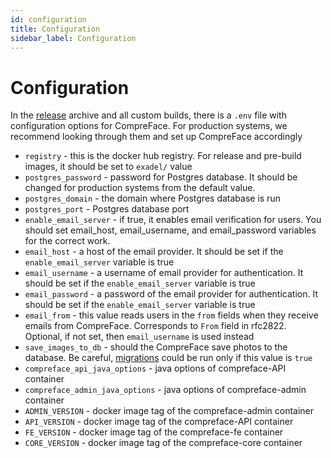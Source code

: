 ```yaml
---
id: configuration
title: Configuration
sidebar_label: Configuration
---
```


# Configuration

In the [release](https://github.com/exadel-inc/CompreFace/releases)
archive and all custom builds, there is a `.env` file with configuration
options for CompreFace. For production systems, we recommend looking
through them and set up CompreFace accordingly

-   `registry` - this is the docker hub registry. For release and
    pre-build images, it should be set to `exadel/` value
-   `postgres_password` - password for Postgres database. It should be
    changed for production systems from the default value.
-   `postgres_domain` - the domain where Postgres database is run
-   `postgres_port` - Postgres database port
-   `enable_email_server` - if true, it enables email verification for
    users. You should set email_host, email_username, and email_password
    variables for the correct work.
-   `email_host` - a host of the email provider. It should be set if the
    `enable_email_server` variable is true
-   `email_username` - a username of email provider for authentication.
    It should be set if the `enable_email_server` variable is true
-   `email_password` - a password of the email provider for
    authentication. It should be set if the `enable_email_server`
    variable is true
-   `email_from` - this value reads users in the `from` fields when
    they receive emails from CompreFace. Corresponds to `From` field in
    rfc2822. Optional, if not set, then `email_username` is used instead
-   `save_images_to_db` - should the CompreFace save photos to the
    database. Be careful, [migrations](Face-data-migration.md) could be
    run only if this value is `true`
-   `compreface_api_java_options` - java options of compreface-API
    container
-   `compreface_admin_java_options` - java options of compreface-admin
    container
-   `ADMIN_VERSION` - docker image tag of the compreface-admin container
-   `API_VERSION` - docker image tag of the compreface-API container
-   `FE_VERSION` - docker image tag of the compreface-fe container
-   `CORE_VERSION` - docker image tag of the compreface-core container
